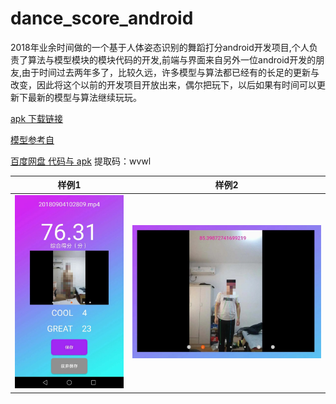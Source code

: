﻿# dance_score_android
2018年业余时间做的一个基于人体姿态识别的舞蹈打分android开发项目,个人负责了算法与模型模块的模块代码的开发,前端与界面来自另外一位android开发的朋友,由于时间过去两年多了，比较久远，许多模型与算法都已经有的长足的更新与改变，因此将这个以前的开发项目开放出来，偶尔把玩下，以后如果有时间可以更新下最新的模型与算法继续玩玩。

[apk 下载链接](https://drive.google.com/file/d/15dTavcGfO4ZMJWQfzBoXdBZOCmyh7k43/view?usp=sharing)

[模型参考自](https://github.com/ZheC/Realtime_Multi-Person_Pose_Estimation)

[百度网盘 代码与 apk](https://pan.baidu.com/s/1j_bnrB3KhIV4sbEXCN5N1A)
提取码：wvwl


|  样例1  | 样例2  |
|  ----  | ----  |
| ![RUNOOB 图标](./release/1.jpg) | ![RUNOOB 图标](./release/2.jpg)|
